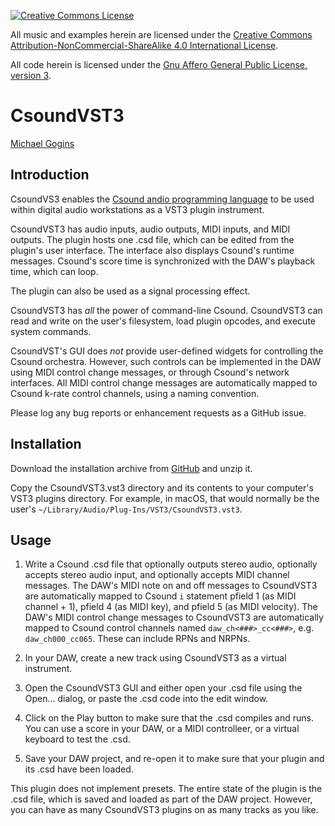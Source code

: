 <p>
<a rel="license" href="http://creativecommons.org/licenses/by-nc-sa/4.0/"><img alt="Creative Commons License" 
style="border-width:0" src="https://i.creativecommons.org/l/by-nc-sa/4.0/88x31.png" />
</a>
<p>All music and examples herein are licensed under the  
<a rel="ccncsa4" href="http://creativecommons.org/licenses/by-nc-sa/4.0/">
Creative Commons Attribution-NonCommercial-ShareAlike 4.0 International License</a>.
<p>All code herein is licensed under the  
<a rel="agplv3" href="https://www.gnu.org/licenses/agpl.html/">
Gnu Affero General Public License, version 3</a>.

# CsoundVST3
[Michael Gogins](https://michaelgogins.tumblr.com)

## Introduction

CsoundVS3 enables the <a href="[xxx](https://csound.com/)">Csound andio 
programming language</a> to be used within digital audio workstations as a 
VST3 plugin instrument. 

CsoundVST3 has audio inputs, audio outputs, MIDI inputs, and MIDI outputs. 
The plugin hosts one .csd file, which can be edited from the plugin's user 
interface. The interface also displays Csound's runtime messages. Csound's 
score time is synchronized with the DAW's playback time, which can loop.

The plugin can also be used as a signal processing effect.

CsoundVST3 has _all_ the power of command-line Csound. CsoundVST3 can read and 
write on the user's filesystem, load plugin opcodes, and execute system 
commands.

CsoundVST's GUI does _not_ provide user-defined widgets for controlling the 
Csound orchestra. However, such controls can be implemented in the DAW using 
MIDI control change messages, or through Csound's network interfaces. All MIDI 
control change messages are automatically mapped to Csound k-rate control 
channels, using a naming convention.

Please log any bug reports or enhancement requests as a GitHub issue.

## Installation

Download the installation archive from <a href="">GitHub<a/> and unzip it.

Copy the CsoundVST3.vst3 directory and its contents to your computer's VST3 
plugins directory. For example, in macOS, that would normally be the user's 
`~/Library/Audio/Plug-Ins/VST3/CsoundVST3.vst3`.

## Usage

 1. Write a Csound .csd file that optionally outputs stereo audio, optionally 
    accepts stereo audio input, and optionally accepts MIDI channel messages. 
    The DAW's MIDI note on and off messages to CsoundVST3 are automatically 
    mapped to Csound `i` statement pfield 1 (as MIDI channel + 1), pfield 4 
    (as MIDI key), and pfield 5 (as MIDI velocity). The DAW's MIDI control 
    change messages to CsoundVST3 are automatically mapped to Csound control 
    channels named `daw_ch<###>_cc<###>`, e.g. `daw_ch000_cc065`. These can 
    include RPNs and NRPNs.

 2. In your DAW, create a new track using CsoundVST3 as a virtual instrument.

 3. Open the CsoundVST3 GUI and either open your .csd file using the Open... 
    dialog, or paste the .csd code into the edit window.

 4. Click on the Play button to make sure that the .csd compiles and runs. 
    You can use a score in your DAW, or a MIDI controlleer, or a virtual 
    keyboard to test the .csd.

 5. Save your DAW project, and re-open it to make sure that your plugin 
    and its .csd have been loaded.

This plugin does not implement presets. The entire state of the plugin is the 
.csd file, which is saved and loaded as part of the DAW project. However, you 
can have as many CsoundVST3 plugins on as many tracks as you like.




